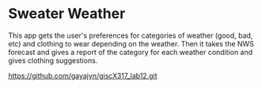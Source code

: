 # Sweater Weather

This app gets the user's preferences for categories of weather (good, bad, etc) and clothing to wear depending on the weather. Then it takes the NWS forecast and gives a report of the category for each weather condition and gives clothing suggestions.

https://github.com/gayajyn/giscX317_lab12.git